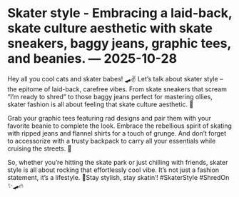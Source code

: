 # Skater style - Embracing a laid-back, skate culture aesthetic with skate sneakers, baggy jeans, graphic tees, and beanies. — 2025-10-28

Hey all you cool cats and skater babes! 🛹✌️ Let’s talk about skater style – the epitome of laid-back, carefree vibes. From skate sneakers that scream “I’m ready to shred” to those baggy jeans perfect for mastering ollies, skater fashion is all about feeling that skate culture aesthetic. 🤙

Grab your graphic tees featuring rad designs and pair them with your favorite beanie to complete the look. Embrace the rebellious spirit of skating with ripped jeans and flannel shirts for a touch of grunge. And don’t forget to accessorize with a trusty backpack to carry all your essentials while cruising the streets. 🎒

So, whether you’re hitting the skate park or just chilling with friends, skater style is all about rocking that effortlessly cool vibe. It’s not just a fashion statement, it’s a lifestyle. 🤘Stay stylish, stay skatin’! #SkaterStyle #ShredOn ✨🛹🔥